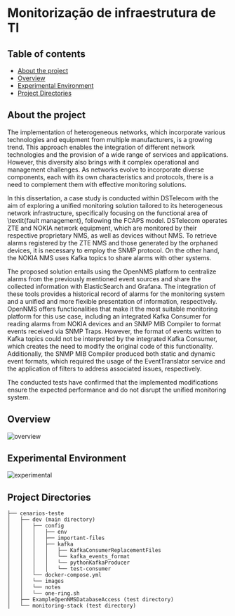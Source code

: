 # Monitorização de infraestrutura de TI 
## Table of contents
- [About the project](#About-the-project) 
- [Overview](#Overview)
- [Experimental Environment](#Experimental-Environment)
- [Project Directories](#Project-Directories)

## About the project
The implementation of heterogeneous networks, which incorporate various technologies and equipment from multiple manufacturers, is a growing trend. This approach enables the integration of different network technologies and the provision of a wide range of services and applications. However, this diversity also brings with it complex operational and management challenges. As networks evolve to incorporate diverse components, each with its own characteristics and protocols, there is a need to complement them with effective monitoring solutions.

In this dissertation, a case study is conducted within DSTelecom with the aim of exploring a unified monitoring solution tailored to its heterogeneous network infrastructure, specifically focusing on the functional area of \textit{fault management}, following the FCAPS model. DSTelecom operates ZTE and NOKIA network equipment, which are monitored by their respective proprietary NMS, as well as devices without NMS. To retrieve alarms registered by the ZTE NMS and those generated by the orphaned devices, it is necessary to employ the SNMP protocol. On the other hand, the NOKIA NMS uses Kafka topics to share alarms with other systems.

The proposed solution entails using the OpenNMS platform to centralize alarms from the previously mentioned event sources and share the collected information with ElasticSearch and Grafana. The integration of these tools provides a historical record of alarms for the monitoring system and a unified and more flexible presentation of information, respectively. OpenNMS offers functionalities that make it the most suitable monitoring platform for this use case, including an integrated Kafka Consumer for reading alarms from NOKIA devices and an SNMP MIB Compiler to format events received via SNMP Traps. However, the format of events written to Kafka topics could not be interpreted by the integrated Kafka Consumer, which creates the need to modify the original code of this functionality. Additionally, the SNMP MIB Compiler produced both static and dynamic event formats, which required the usage of the EventTranslator service and the application of filters to address associated issues, respectively.

The conducted tests have confirmed that the implemented modifications ensure the expected performance and do not disrupt the unified monitoring system.

## Overview
![overview](https://github.com/epousa/dissertacao/assets/92334531/c3c5416b-66f8-4a21-abea-db3659c93dd1)

## Experimental Environment
![experimental](https://github.com/epousa/dissertacao/assets/92334531/608266f8-138c-429a-8abb-599bb4dbc8b4)

## Project Directories
```
├── cenarios-teste
│   ├── dev (main directory)
│   │   ├── config
│   │   │   ├── env
│   │   │   ├── important-files
│   │   │   ├── kafka
│   │   │   │   ├── KafkaConsumerReplacementFiles
│   │   │   │   └── kafka_events_format
│   │   │   │   └── pythonKafkaProducer
│   │   │   │   └── test-consumer
│   │   └── docker-compose.yml
│   │   └── images
│   │   └── notes
│   │   └── one-ring.sh
│   ├── ExampleOpenNMSDatabaseAccess (test directory)
│   └── monitoring-stack (test directory)
```
